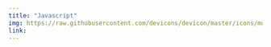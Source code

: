 ```yaml
---
title: "Javascript"
img: https://raw.githubusercontent.com/devicons/devicon/master/icons/mongodb/mongodb-original.svg
link: 
---
```



